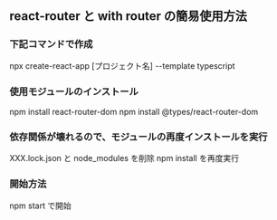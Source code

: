## react-router と with router の簡易使用方法

### 下記コマンドで作成

npx create-react-app [プロジェクト名] --template typescript

### 使用モジュールのインストール

npm install react-router-dom
npm install @types/react-router-dom

### 依存関係が壊れるので、モジュールの再度インストールを実行

XXX.lock.json と node_modules を削除
npm install を再度実行

### 開始方法

npm start で開始

